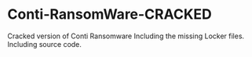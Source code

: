 # Conti-RansomWare-CRACKED
Cracked version of Conti Ransomware Including the missing Locker files. Including source code.
